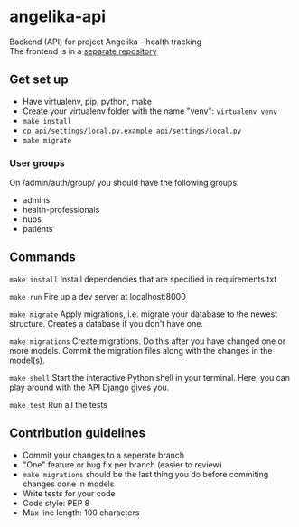 angelika-api
============

Backend (API) for project Angelika - health tracking  
The frontend is in a [separate repository](https://github.com/iver56/angelika-web)

## Get set up
* Have virtualenv, pip, python, make
* Create your virtualenv folder with the name "venv": `virtualenv venv`
* `make install`
* `cp api/settings/local.py.example api/settings/local.py`
* `make migrate`

### User groups
On /admin/auth/group/ you should have the following groups:
* admins
* health-professionals
* hubs
* patients

## Commands

`make install`
Install dependencies that are specified in requirements.txt

`make run`
Fire up a dev server at localhost:8000

`make migrate`
Apply migrations, i.e. migrate your database to the newest structure. Creates a database if you don't have one.

`make migrations`
Create migrations. Do this after you have changed one or more models. Commit the migration files along with the changes in the model(s).

`make shell`
Start the interactive Python shell in your terminal. Here, you can play around with the API Django gives you.

`make test`
Run all the tests

## Contribution guidelines
* Commit your changes to a seperate branch
* "One" feature or bug fix per branch (easier to review)
* `make migrations` should be the last thing you do before commiting changes done in models
* Write tests for your code
* Code style: PEP 8
* Max line length: 100 characters


